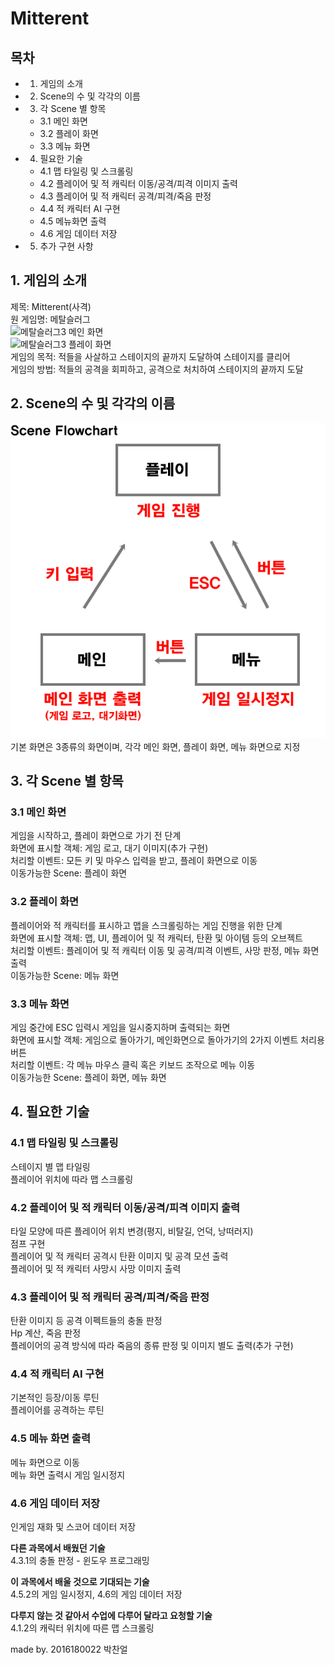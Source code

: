 # Mitterent
## 목차
- 1. 게임의 소개
- 2. Scene의 수 및 각각의 이름
- 3. 각 Scene 별 항목
	- 3.1 메인 화면
	- 3.2 플레이 화면
	- 3.3 메뉴 화면
- 4. 필요한 기술
	- 4.1 맵 타일링 및 스크롤링
	- 4.2 플레이어 및 적 캐릭터 이동/공격/피격 이미지 출력
	- 4.3 플레이어 및 적 캐릭터 공격/피격/죽음 판정
	- 4.4 적 캐릭터 AI 구현
	- 4.5 메뉴화면 출력
	- 4.6 게임 데이터 저장
- 5. 추가 구현 사항
  
  
  

## 1. 게임의 소개
제목: Mitterent(사격)  
원 게임명: 메탈슬러그  
![메탈슬러그3 메인 화면](https://lh3.googleusercontent.com/-PpZvHUTNczo/Wn3jrRALIxI/AAAAAAAAh-Q/F5GBSoUC400h3_zFxwfuFVRZ4Jq1KSgQQCHMYCw/s0/5a1c2cde5a1feb8b5a8079e909163a4277224370.png)  
![메탈슬러그3 플레이 화면](https://image.playonestore.com/images/data/item/1542864883/1543196413_9328_3.jpg)  
게임의 목적: 적들을 사살하고 스테이지의 끝까지 도달하여 스테이지를 클리어  
게임의 방법: 적들의 공격을 회피하고, 공격으로 처치하여 스테이지의 끝까지 도달  
  
  
  
  
## 2. Scene의 수 및 각각의 이름  
![Mitterent 플로우차트](https://github.com/2016180022/20022DGP/blob/master/scene_flowchart.png?raw=true)  
기본 화면은 3종류의 화면이며, 각각 메인 화면, 플레이 화면, 메뉴 화면으로 지정  
  
  
  

## 3. 각 Scene 별 항목  
  
### 3.1 메인 화면  
게임을 시작하고, 플레이 화면으로 가기 전 단계  
화면에 표시할 객체: 게임 로고, 대기 이미지(추가 구현)  
처리할 이벤트: 모든 키 및 마우스 입력을 받고, 플레이 화면으로 이동  
이동가능한 Scene: 플레이 화면  
  
### 3.2 플레이 화면  
플레이어와 적 캐릭터를 표시하고 맵을 스크롤링하는 게임 진행을 위한 단계  
화면에 표시할 객체: 맵, UI, 플레이어 및 적 캐릭터, 탄환 및 아이템 등의 오브젝트  
처리할 이벤트: 플레이어 및 적 캐릭터 이동 및 공격/피격 이벤트, 사망 판정, 메뉴 화면 출력  
이동가능한 Scene: 메뉴 화면  
  
### 3.3 메뉴 화면  
게임 중간에 ESC 입력시 게임을 일시중지하며 출력되는 화면  
화면에 표시할 객체: 게임으로 돌아가기, 메인화면으로 돌아가기의 2가지 이벤트 처리용 버튼  
처리할 이벤트: 각 메뉴 마우스 클릭 혹은 키보드 조작으로 메뉴 이동  
이동가능한 Scene: 플레이 화면, 메뉴 화면  
  
  
  

## 4. 필요한 기술  
  
### 4.1 맵 타일링 및 스크롤링  
스테이지 별 맵 타일링  
플레이어 위치에 따라 맵 스크롤링  
  
### 4.2 플레이어 및 적 캐릭터 이동/공격/피격 이미지 출력  
타일 모양에 따른 플레이어 위치 변경(평지, 비탈길, 언덕, 낭떠러지)  
점프 구현  
플레이어 및 적 캐릭터 공격시 탄환 이미지 및 공격 모션 출력  
플레이어 및 적 캐릭터 사망시 사망 이미지 출력  
  
### 4.3 플레이어 및 적 캐릭터 공격/피격/죽음 판정  
탄환 이미지 등 공격 이펙트들의 충돌 판정  
Hp 계산, 죽음 판정  
플레이어의 공격 방식에 따라 죽음의 종류 판정 및 이미지 별도 출력(추가 구현)  
  
### 4.4 적 캐릭터 AI 구현  
기본적인 등장/이동 루틴  
플레이어를 공격하는 루틴  
  
### 4.5 메뉴 화면 출력  
메뉴 화면으로 이동  
메뉴 화면 출력시 게임 일시정지  
  
### 4.6 게임 데이터 저장  
인게임 재화 및 스코어 데이터 저장  
  
**다른 과목에서 배웠던 기술**  
4.3.1의 충돌 판정 - 윈도우 프로그래밍  

**이 과목에서 배울 것으로 기대되는 기술**  
4.5.2의 게임 일시정지, 4.6의 게임 데이터 저장  
  
**다루지 않는 것 같아서 수업에 다루어 달라고 요청할 기술**  
4.1.2의 캐릭터 위치에 따른 맵 스크롤링  
  
  
  
  
  
  
  
made by. 2016180022 박찬얼